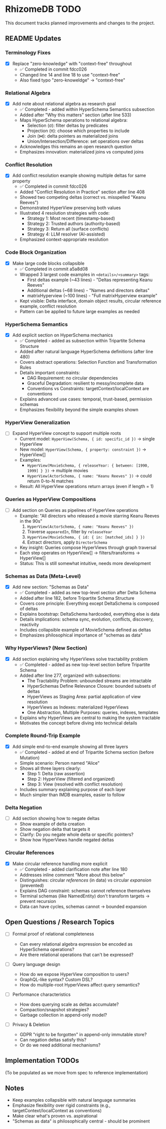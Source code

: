 # RhizomeDB TODO

This document tracks planned improvements and changes to the project.

## README Updates

### Terminology Fixes
- [x] Replace "zero-knowledge" with "context-free" throughout
  - ✅ Completed in commit fdcc026
  - Changed line 14 and line 18 to use "context-free"
  - Also fixed typo "zero-knoweldge" → "context-free"

### Relational Algebra
- [x] Add note about relational algebra as research goal
  - ✅ Completed - added within HyperSchema Semantics subsection
  - Added after "Why this matters" section (after line 533)
  - Maps HyperSchema operations to relational algebra:
    - Selection (σ): filter deltas by predicates
    - Projection (π): choose which properties to include
    - Join (⋈): delta pointers as materialized joins
    - Union/Intersection/Difference: set operations over deltas
  - Acknowledges this remains an open research question
  - Emphasizes innovation: materialized joins vs computed joins

### Conflict Resolution
- [x] Add conflict resolution example showing multiple deltas for same property
  - ✅ Completed in commit fdcc026
  - Added "Conflict Resolution in Practice" section after line 408
  - Showed two competing deltas (correct vs. misspelled "Keanu Reeves")
  - Demonstrated HyperView preserving both values
  - Illustrated 4 resolution strategies with code:
    - Strategy 1: Most recent (timestamp-based)
    - Strategy 2: Trusted authors (authority-based)
    - Strategy 3: Return all (surface conflicts)
    - Strategy 4: LLM resolver (AI-assisted)
  - Emphasized context-appropriate resolution

### Code Block Organization
- [x] Make large code blocks collapsible
  - ✅ Completed in commit a5a8d08
  - Wrapped 3 largest code examples in `<details>/<summary>` tags:
    - First deltas example (~43 lines) - "Deltas representing Keanu Reeves"
    - Additional deltas (~68 lines) - "Names and directors deltas"
    - matrixHyperview (~100 lines) - "Full matrixHyperview example"
  - Kept visible: Delta interface, domain object results, circular reference example, conflict resolution
  - Pattern can be applied to future large examples as needed

### HyperSchema Semantics
- [x] Add explicit section on HyperSchema mechanics
  - ✅ Completed - added as subsection within Tripartite Schema Structure
  - Added after natural language HyperSchema definitions (after line 480)
  - Covers abstract operations: Selection Function and Transformation Rules
  - Details important constraints:
    - DAG Requirement: no circular dependencies
    - Graceful Degradation: resilient to messy/incomplete data
    - Conventions vs Constraints: targetContext/localContext are conventions
  - Explains advanced use cases: temporal, trust-based, permission schemas
  - Emphasizes flexibility beyond the simple examples shown

### HyperView Generalization
- [ ] Expand HyperView concept to support multiple roots
  - Current model: `HyperView(Schema, { id: specific_id })` → single HyperView
  - New model: `HyperView(Schema, { property: constraint })` → HyperView[]
  - Examples:
    - `HyperView(MovieSchema, { releaseYear: { between: [1990, 1999] } })` → multiple movies
    - `HyperView(ActorSchema, { name: "Keanu Reeves" })` → could return 0-to-N matches
  - Result: All HyperView operations return arrays (even if length = 1)

### Queries as HyperView Compositions
- [ ] Add section on Queries as pipelines of HyperView operations
  - Example: "All directors who released a movie starring Keanu Reeves in the 90s"
    1. `HyperView(ActorSchema, { name: "Keanu Reeves" })`
    2. Traverse `appearedIn`, filter by `releaseYear`
    3. `HyperView(MovieSchema, { id: { in: [matched_ids] } })`
    4. Extract directors, apply `DirectorSchema`
  - Key insight: Queries compose HyperViews through graph traversal
  - Each step operates on HyperView[] → filters/transforms → HyperView[]
  - Status: This is still somewhat intuitive, needs more development

### Schemas as Data (Meta-Level)
- [x] Add new section: "Schemas as Data"
  - ✅ Completed - added as new top-level section after Delta Schema
  - Added after line 182, before Tripartite Schema Structure
  - Covers core principle: Everything except DeltaSchema is composed of deltas
  - Explains bootstrap: DeltaSchema hardcoded, everything else is data
  - Details implications: schema sync, evolution, conflicts, discovery, reactivity
  - Includes collapsible example of MovieSchema defined as deltas
  - Emphasizes philosophical importance of "schemas as data"

### Why HyperViews? (New Section)
- [x] Add section explaining why HyperViews solve tractability problem
  - ✅ Completed - added as new top-level section before Tripartite Schema
  - Added after line 277, organized with subsections:
    - The Tractability Problem: unbounded streams are intractable
    - HyperSchemas Define Relevance Closure: bounded subsets of deltas
    - HyperViews as Staging Area: partial application of view resolution
    - HyperViews as Indexes: materialized HyperViews
    - One Abstraction, Multiple Purposes: queries, indexes, templates
  - Explains why HyperViews are central to making the system tractable
  - Motivates the concept before diving into technical details

### Complete Round-Trip Example
- [x] Add simple end-to-end example showing all three layers
  - ✅ Completed - added at end of Tripartite Schema section (before Mutation)
  - Simple scenario: Person named "Alice"
  - Shows all three layers clearly:
    - Step 1: Delta (raw assertion)
    - Step 2: HyperView (filtered and organized)
    - Step 3: View (resolved with conflict resolution)
  - Includes summary explaining purpose of each layer
  - Much simpler than IMDB examples, easier to follow

### Delta Negation
- [ ] Add section showing how to negate deltas
  - Show example of delta creation
  - Show negation delta that targets it
  - Clarify: Do you negate whole delta or specific pointers?
  - Show how HyperViews handle negated deltas

### Circular References
- [x] Make circular reference handling more explicit
  - ✅ Completed - added clarification note after line 180
  - Addresses inline comment "More about this below"
  - Distinguishes: circular *references* (in data) vs circular *expansion* (prevented)
  - Explains DAG constraint: schemas cannot reference themselves
  - Terminal schemas (like NamedEntity) don't transform targets → prevent recursion
  - Data can have cycles, schemas cannot → bounded expansion

## Open Questions / Research Topics

- [ ] Formal proof of relational completeness
  - Can every relational algebra expression be encoded as HyperSchema operations?
  - Are there relational operations that can't be expressed?

- [ ] Query language design
  - How do we expose HyperView composition to users?
  - GraphQL-like syntax? Custom DSL?
  - How do multiple-root HyperViews affect query semantics?

- [ ] Performance characteristics
  - How does querying scale as deltas accumulate?
  - Compaction/snapshot strategies?
  - Garbage collection in append-only model?

- [ ] Privacy & Deletion
  - GDPR "right to be forgotten" in append-only immutable store?
  - Can negation deltas satisfy this?
  - Or do we need additional mechanisms?

## Implementation TODOs

(To be populated as we move from spec to reference implementation)

## Notes

- Keep examples collapsible with natural language summaries
- Emphasize flexibility over rigid constraints (e.g., targetContext/localContext as conventions)
- Make clear what's proven vs. aspirational
- "Schemas as data" is philosophically central - should be prominent
